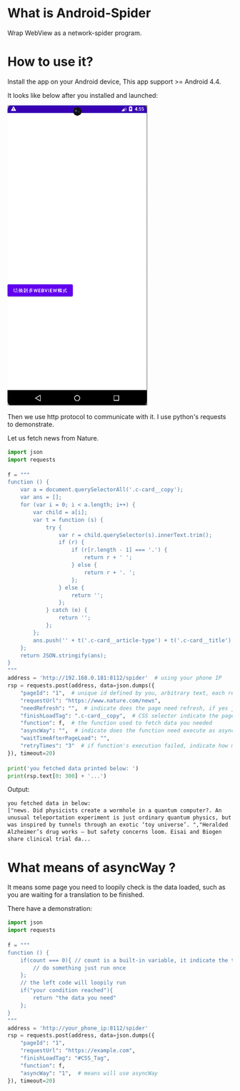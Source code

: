 # What is Android-Spider
Wrap WebView as a network-spider program. 

# How to use it?
Install the app on your Android device, This app support >= Android 4.4.

It looks like below after you installed and launched:

![](./md_data/a.png)

Then we use http protocol to communicate with it. I use python's requests to demonstrate.

Let us fetch news from Nature.

```python
import json
import requests

f = """
function () {
    var a = document.querySelectorAll('.c-card__copy');
    var ans = [];
    for (var i = 0; i < a.length; i++) {
        var child = a[i];
        var t = function (s) {
            try {
                var r = child.querySelector(s).innerText.trim();
                if (r) {
                    if (r[r.length - 1] === '.') {
                        return r + ' ';
                    } else {
                        return r + '. ';
                    };
                } else {
                    return '';
                };
            } catch (e) {
                return '';
            };
        };
        ans.push('' + t('.c-card__article-type') + t('.c-card__title') + t('.c-card__standfirst'));
    };
    return JSON.stringify(ans);
}
"""
address = 'http://192.168.0.181:8112/spider'  # using your phone IP
rsp = requests.post(address, data=json.dumps({
    "pageId": "1",  # unique id defined by you, arbitrary text, each requestUrl using a pageId
    "requestUrl": "https://www.nature.com/news",
    "needRefresh": "",  # indicate does the page need refresh, if yes just fill up with any text, if not just hold it empty
    "finishLoadTag": ".c-card__copy",  # CSS selector indicate the page has loaded over
    "function": f,  # the function used to fetch data you needed
    "asyncWay": "",  # indicate does the function need execute as asynchronized way, there is not
    "waitTimeAfterPageLoad": "",
    "retryTimes": "3"  # if function's execution failed, indicate how many times will retry, just type a number
}), timeout=20)

print('you fetched data printed below: ')
print(rsp.text[0: 300] + '...')

```
Output:
```
you fetched data in below: 
["news. Did physicists create a wormhole in a quantum computer?. An unusual teleportation experiment is just ordinary quantum physics, but was inspired by tunnels through an exotic ‘toy universe’. ","Heralded Alzheimer’s drug works — but safety concerns loom. Eisai and Biogen share clinical trial da...
```

# What means of asyncWay ?
It means some page you need to loopily check is the data loaded, such as you are waiting for a translation to be finished.

There have a demonstration:

```python
import json
import requests

f = """
function () {
    if(count === 0){ // count is a built-in variable, it indicate the times runed of function
        // do something just run once
    };
    // the left code will loopily run
    if("your condition reached"){
        return "the data you need"
    };
}
"""
address = 'http://your_phone_ip:8112/spider'
rsp = requests.post(address, data=json.dumps({
    "pageId": "1", 
    "requestUrl": "https://example.com",
    "finishLoadTag": "#CSS_Tag",  
    "function": f,  
    "asyncWay": "1",  # means will use asyncWay
}), timeout=20)
```